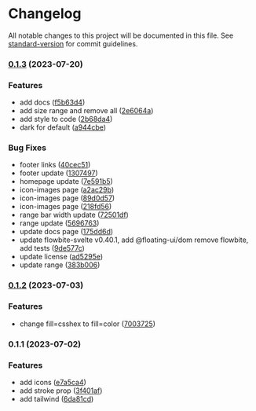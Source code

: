 # Changelog

All notable changes to this project will be documented in this file. See [standard-version](https://github.com/conventional-changelog/standard-version) for commit guidelines.

### [0.1.3](https://github.com/shinokada/svelte-evil-icons/compare/v0.1.2...v0.1.3) (2023-07-20)


### Features

* add docs ([f5b63d4](https://github.com/shinokada/svelte-evil-icons/commit/f5b63d47a420a4e7c0f3681ea425980787bfb25b))
* add size range and remove all ([2e6064a](https://github.com/shinokada/svelte-evil-icons/commit/2e6064a8d518a1f89ae79ff71e36f87cb7d756ba))
* add style to code ([2b68da4](https://github.com/shinokada/svelte-evil-icons/commit/2b68da4bd8366895c4019b206dc632f4b0198702))
* dark for default ([a944cbe](https://github.com/shinokada/svelte-evil-icons/commit/a944cbef0e1f63cfeca60a9afc7ef5e337264064))


### Bug Fixes

* footer links ([40cec51](https://github.com/shinokada/svelte-evil-icons/commit/40cec5170844d3ec897a56c1e362e3d427198576))
* footer update ([1307497](https://github.com/shinokada/svelte-evil-icons/commit/130749747078b582613bbeee15ae2ee7efa2aab3))
* homepage update ([7e591b5](https://github.com/shinokada/svelte-evil-icons/commit/7e591b59cb30c9f0b89ebf324752dc8a8a1043e0))
* icon-images page ([a2ac29b](https://github.com/shinokada/svelte-evil-icons/commit/a2ac29b352ebbc56d850d5cd34274a6803b0667c))
* icon-images page ([89d0d57](https://github.com/shinokada/svelte-evil-icons/commit/89d0d578bb83afa68039f2a1f08c481bce44c9dc))
* icon-images page ([218fd56](https://github.com/shinokada/svelte-evil-icons/commit/218fd56e8cc5619859bf14b19dc663be90f0858e))
* range bar width update ([72501df](https://github.com/shinokada/svelte-evil-icons/commit/72501df36d279d7aa40432baf8fa6f4a2a508935))
* range update ([5696763](https://github.com/shinokada/svelte-evil-icons/commit/56967631d76e1d546293d378b0dd610629466048))
* update docs page ([175dd6d](https://github.com/shinokada/svelte-evil-icons/commit/175dd6d5112e0ab6578e057f42c3c0d20073b78d))
* update flowbite-svelte v0.40.1, add @floating-ui/dom remove flowbite, add tests ([9de577c](https://github.com/shinokada/svelte-evil-icons/commit/9de577cc50a4d2219d53c6a9481b765a7d2a4866))
* update license ([ad5295e](https://github.com/shinokada/svelte-evil-icons/commit/ad5295e33176a210d90ca8297b28cdc7ea146527))
* update range ([383b006](https://github.com/shinokada/svelte-evil-icons/commit/383b006a3a4e50d0ca95f3e8661aaec4a0325810))

### [0.1.2](https://github.com/shinokada/svelte-evil-icons/compare/v0.1.1...v0.1.2) (2023-07-03)


### Features

* change fill=csshex to fill=color ([7003725](https://github.com/shinokada/svelte-evil-icons/commit/70037252f8ea4c1981a5964c15b12726d70e5a72))

### 0.1.1 (2023-07-02)

### Features

- add icons ([e7a5ca4](https://github.com/shinokada/svelte-evil-icons/commit/e7a5ca456dcdac179743f1d7fc978cdd56c06a30))
- add stroke prop ([3f401af](https://github.com/shinokada/svelte-evil-icons/commit/3f401af8ca2e646a71a0c1669982964ed796c1a5))
- add tailwind ([6da81cd](https://github.com/shinokada/svelte-evil-icons/commit/6da81cdfa5f49c6f8d91a26dbe3211b65b15a1d7))
